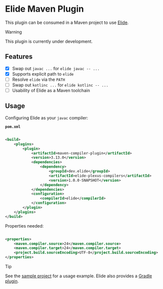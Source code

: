 # Elide Maven Plugin

This plugin can be consumed in a Maven project to use [Elide](https://elide.dev).

> [!WARNING]
> This plugin is currently under development.

## Features

- [x] Swap out `javac ...` for `elide javac -- ...`
- [x] Supports explicit path to `elide`
- [ ] Resolve `elide` via the `PATH`
- [ ] Swap out `kotlinc ...` for `elide kotlinc -- ...`
- [ ] Usability of Elide as a Maven toolchain

## Usage

Configuring Elide as your `javac` compiler:

**`pom.xml`**

```xml

<build>
    <plugins>
        <plugin>
            <artifactId>maven-compiler-plugin</artifactId>
            <version>3.13.0</version>
            <dependencies>
                <dependency>
                    <groupId>dev.elide</groupId>
                    <artifactId>elide-plexus-compilers</artifactId>
                    <version>1.0.0-SNAPSHOT</version>
                </dependency>
            </dependencies>
            <configuration>
                <compilerId>elide</compilerId>
            </configuration>
        </plugin>
    </plugins>
</build>
```

Properties needed:

```xml

<properties>
    <maven.compiler.source>24</maven.compiler.source>
    <maven.compiler.target>24</maven.compiler.target>
    <project.build.sourceEncoding>UTF-8</project.build.sourceEncoding>
</properties>
```

> [!TIP]
> See the [sample project](java-sample) for a usage example. Elide also provides
> a [Gradle plugin](https://github.com/elide-dev/gradle).
